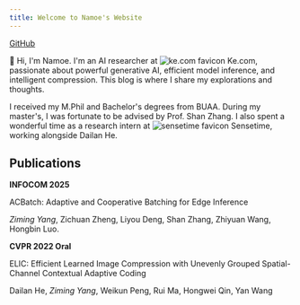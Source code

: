 ```yaml
---
title: Welcome to Namoe's Website
---
```

[GitHub](https://github.com/na-moe)

👋 Hi, I'm Namoe. I'm an AI researcher at <img src="https://favicon.im/ke.com" alt="ke.com favicon"/> Ke.com, passionate about powerful generative AI, efficient model inference, and intelligent compression. This blog is where I share my explorations and thoughts.

I received my M.Phil and Bachelor's degrees from BUAA. During my master's, I was fortunate to be advised by Prof. Shan Zhang. I also spent a wonderful time as a research intern at <img src="https://favicon.im/www.sensetime.com" alt="sensetime favicon"/> Sensetime, working alongside Dailan He.

## Publications

**INFOCOM 2025**

ACBatch: Adaptive and Cooperative Batching for Edge Inference

*Ziming Yang*, Zichuan Zheng, Liyou Deng, Shan Zhang, Zhiyuan Wang, Hongbin Luo.

**CVPR 2022 Oral**

ELIC: Efficient Learned Image Compression with Unevenly Grouped Spatial-Channel Contextual Adaptive Coding

Dailan He, *Ziming Yang*, Weikun Peng, Rui Ma, Hongwei Qin, Yan Wang

